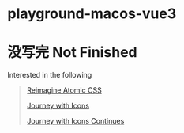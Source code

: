 # playground-macos-vue3

# 没写完 Not Finished

Interested in the following
> [Reimagine Atomic CSS](https://antfu.me/posts/reimagine-atomic-css)
>
> [Journey with Icons](https://antfu.me/posts/journey-with-icons)
>
> [Journey with Icons Continues](https://antfu.me/posts/journey-with-icons-continues)
